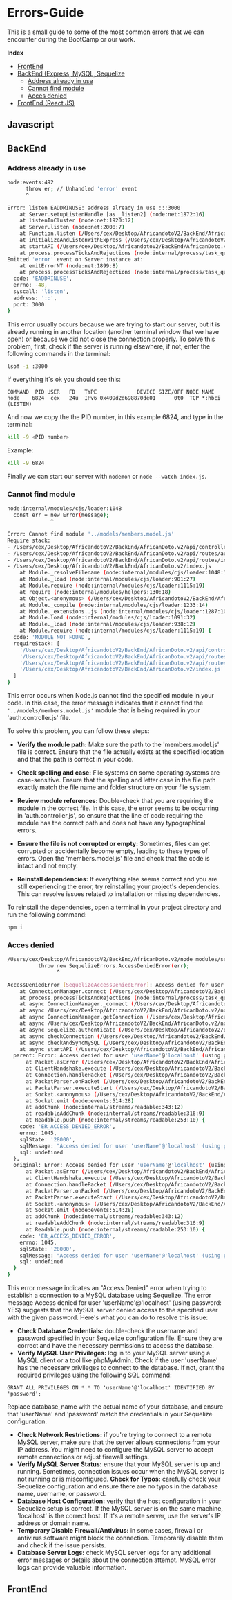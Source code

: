 # Errors-Guide

This is a small guide to some of the most common errors that we can encounter during the BootCamp or our work.

**Index**   

- [FrontEnd](#frontend)
- [BackEnd (Express, MySQL, Sequelize](#BackEnd)
  - [Address already in use](#address-already-in-use)
  - [Cannot find module](#cannot-find-module)
  - [Acces denied](#acces-denied)
- [FrontEnd (React JS)](#frontend)



## Javascript


## BackEnd

### Address already in use

```bash
node:events:492
      throw er; // Unhandled 'error' event
      ^

Error: listen EADDRINUSE: address already in use :::3000
    at Server.setupListenHandle [as _listen2] (node:net:1872:16)
    at listenInCluster (node:net:1920:12)
    at Server.listen (node:net:2008:7)
    at Function.listen (/Users/cex/Desktop/AfricandotoV2/BackEnd/AfricanDoto.v2/node_modules/express/lib/application.js:635:24)
    at initializeAndListenWithExpress (/Users/cex/Desktop/AfricandotoV2/BackEnd/AfricanDoto.v2/index.js:15:8)
    at startAPI (/Users/cex/Desktop/AfricandotoV2/BackEnd/AfricanDoto.v2/index.js:37:11)
    at process.processTicksAndRejections (node:internal/process/task_queues:95:5)
Emitted 'error' event on Server instance at:
    at emitErrorNT (node:net:1899:8)
    at process.processTicksAndRejections (node:internal/process/task_queues:82:21) {
  code: 'EADDRINUSE',
  errno: -48,
  syscall: 'listen',
  address: '::',
  port: 3000
}
```

This error usually occurs because we are trying to start our server, but it is already running in another location (another terminal window that we have open) or because we did not close the connection properly. To solve this problem, first, check if the server is running elsewhere, if not, enter the following commands in the terminal:
```bash
lsof -i :3000
```

If everything it´s ok you should see this: 
```
COMMAND  PID USER   FD   TYPE             DEVICE SIZE/OFF NODE NAME
node    6824  cex   24u  IPv6 0x409d2d698870de01      0t0  TCP *:hbci (LISTEN)
```
And now we copy the the PID number, in this example 6824, and type in the terminal:
```bash
kill -9 <PID number>
```
Example:
```bash
kill -9 6824
```
Finally we can start our server with ```nodemon``` or ```node --watch index.js```.

### Cannot find module
```bash
node:internal/modules/cjs/loader:1048
  const err = new Error(message);
              ^

Error: Cannot find module '../models/members.model.js'
Require stack:
- /Users/cex/Desktop/AfricandotoV2/BackEnd/AfricanDoto.v2/api/controllers/auth.controller.js
- /Users/cex/Desktop/AfricandotoV2/BackEnd/AfricanDoto.v2/api/routes/auth.router.js
- /Users/cex/Desktop/AfricandotoV2/BackEnd/AfricanDoto.v2/api/routes/index.js
- /Users/cex/Desktop/AfricandotoV2/BackEnd/AfricanDoto.v2/index.js
    at Module._resolveFilename (node:internal/modules/cjs/loader:1048:15)
    at Module._load (node:internal/modules/cjs/loader:901:27)
    at Module.require (node:internal/modules/cjs/loader:1115:19)
    at require (node:internal/modules/helpers:130:18)
    at Object.<anonymous> (/Users/cex/Desktop/AfricandotoV2/BackEnd/AfricanDoto.v2/api/controllers/auth.controller.js:1:16)
    at Module._compile (node:internal/modules/cjs/loader:1233:14)
    at Module._extensions..js (node:internal/modules/cjs/loader:1287:10)
    at Module.load (node:internal/modules/cjs/loader:1091:32)
    at Module._load (node:internal/modules/cjs/loader:938:12)
    at Module.require (node:internal/modules/cjs/loader:1115:19) {
  code: 'MODULE_NOT_FOUND',
  requireStack: [
    '/Users/cex/Desktop/AfricandotoV2/BackEnd/AfricanDoto.v2/api/controllers/auth.controller.js',
    '/Users/cex/Desktop/AfricandotoV2/BackEnd/AfricanDoto.v2/api/routes/auth.router.js',
    '/Users/cex/Desktop/AfricandotoV2/BackEnd/AfricanDoto.v2/api/routes/index.js',
    '/Users/cex/Desktop/AfricandotoV2/BackEnd/AfricanDoto.v2/index.js'
  ]
}
```

This error occurs when Node.js cannot find the specified module in your code. In this case, the error message indicates that it cannot find the ```'../models/members.model.js'``` module that is being required in your 'auth.controller.js' file.

To solve this problem, you can follow these steps:
- **Verify the module path:** Make sure the path to the 'members.model.js' file is correct. Ensure that the file actually exists at the specified location and that the path is correct in your code.

- **Check spelling and case:** File systems on some operating systems are case-sensitive. Ensure that the spelling and letter case in the file path exactly match the file name and folder structure on your file system.

- **Review module references:** Double-check that you are requiring the module in the correct file. In this case, the error seems to be occurring in 'auth.controller.js', so ensure that the line of code requiring the module has the correct path and does not have any typographical errors.

- **Ensure the file is not corrupted or empty:** Sometimes, files can get corrupted or accidentally become empty, leading to these types of errors. Open the 'members.model.js' file and check that the code is intact and not empty.

- **Reinstall dependencies:** If everything else seems correct and you are still experiencing the error, try reinstalling your project's dependencies. This can resolve issues related to installation or missing dependencies.

To reinstall the dependencies, open a terminal in your project directory and run the following command:
```bash
npm i
```
### Acces denied

```bash
/Users/cex/Desktop/AfricandotoV2/BackEnd/AfricanDoto.v2/node_modules/sequelize/lib/dialects/mysql/connection-manager.js:94
          throw new SequelizeErrors.AccessDeniedError(err);
                ^

AccessDeniedError [SequelizeAccessDeniedError]: Access denied for user 'userName'@'localhost' (using password: YES)
    at ConnectionManager.connect (/Users/cex/Desktop/AfricandotoV2/BackEnd/AfricanDoto.v2/node_modules/sequelize/lib/dialects/mysql/connection-manager.js:94:17)
    at process.processTicksAndRejections (node:internal/process/task_queues:95:5)
    at async ConnectionManager._connect (/Users/cex/Desktop/AfricandotoV2/BackEnd/AfricanDoto.v2/node_modules/sequelize/lib/dialects/abstract/connection-manager.js:222:24)
    at async /Users/cex/Desktop/AfricandotoV2/BackEnd/AfricanDoto.v2/node_modules/sequelize/lib/dialects/abstract/connection-manager.js:174:32
    at async ConnectionManager.getConnection (/Users/cex/Desktop/AfricandotoV2/BackEnd/AfricanDoto.v2/node_modules/sequelize/lib/dialects/abstract/connection-manager.js:197:7)
    at async /Users/cex/Desktop/AfricandotoV2/BackEnd/AfricanDoto.v2/node_modules/sequelize/lib/sequelize.js:305:26
    at async Sequelize.authenticate (/Users/cex/Desktop/AfricandotoV2/BackEnd/AfricanDoto.v2/node_modules/sequelize/lib/sequelize.js:457:5)
    at async checkConnection (/Users/cex/Desktop/AfricandotoV2/BackEnd/AfricanDoto.v2/database/index.js:17:9)
    at async checkAndSyncMySQL (/Users/cex/Desktop/AfricandotoV2/BackEnd/AfricanDoto.v2/index.js:25:11)
    at async startAPI (/Users/cex/Desktop/AfricandotoV2/BackEnd/AfricanDoto.v2/index.js:36:11) {
  parent: Error: Access denied for user 'userName'@'localhost' (using password: YES)
      at Packet.asError (/Users/cex/Desktop/AfricandotoV2/BackEnd/AfricanDoto.v2/node_modules/mysql2/lib/packets/packet.js:728:17)
      at ClientHandshake.execute (/Users/cex/Desktop/AfricandotoV2/BackEnd/AfricanDoto.v2/node_modules/mysql2/lib/commands/command.js:29:26)
      at Connection.handlePacket (/Users/cex/Desktop/AfricandotoV2/BackEnd/AfricanDoto.v2/node_modules/mysql2/lib/connection.js:478:34)
      at PacketParser.onPacket (/Users/cex/Desktop/AfricandotoV2/BackEnd/AfricanDoto.v2/node_modules/mysql2/lib/connection.js:97:12)
      at PacketParser.executeStart (/Users/cex/Desktop/AfricandotoV2/BackEnd/AfricanDoto.v2/node_modules/mysql2/lib/packet_parser.js:75:16)
      at Socket.<anonymous> (/Users/cex/Desktop/AfricandotoV2/BackEnd/AfricanDoto.v2/node_modules/mysql2/lib/connection.js:104:25)
      at Socket.emit (node:events:514:28)
      at addChunk (node:internal/streams/readable:343:12)
      at readableAddChunk (node:internal/streams/readable:316:9)
      at Readable.push (node:internal/streams/readable:253:10) {
    code: 'ER_ACCESS_DENIED_ERROR',
    errno: 1045,
    sqlState: '28000',
    sqlMessage: "Access denied for user 'userName'@'localhost' (using password: YES)",
    sql: undefined
  },
  original: Error: Access denied for user 'userName'@'localhost' (using password: YES)
      at Packet.asError (/Users/cex/Desktop/AfricandotoV2/BackEnd/AfricanDoto.v2/node_modules/mysql2/lib/packets/packet.js:728:17)
      at ClientHandshake.execute (/Users/cex/Desktop/AfricandotoV2/BackEnd/AfricanDoto.v2/node_modules/mysql2/lib/commands/command.js:29:26)
      at Connection.handlePacket (/Users/cex/Desktop/AfricandotoV2/BackEnd/AfricanDoto.v2/node_modules/mysql2/lib/connection.js:478:34)
      at PacketParser.onPacket (/Users/cex/Desktop/AfricandotoV2/BackEnd/AfricanDoto.v2/node_modules/mysql2/lib/connection.js:97:12)
      at PacketParser.executeStart (/Users/cex/Desktop/AfricandotoV2/BackEnd/AfricanDoto.v2/node_modules/mysql2/lib/packet_parser.js:75:16)
      at Socket.<anonymous> (/Users/cex/Desktop/AfricandotoV2/BackEnd/AfricanDoto.v2/node_modules/mysql2/lib/connection.js:104:25)
      at Socket.emit (node:events:514:28)
      at addChunk (node:internal/streams/readable:343:12)
      at readableAddChunk (node:internal/streams/readable:316:9)
      at Readable.push (node:internal/streams/readable:253:10) {
    code: 'ER_ACCESS_DENIED_ERROR',
    errno: 1045,
    sqlState: '28000',
    sqlMessage: "Access denied for user 'userName'@'localhost' (using password: YES)",
    sql: undefined
  }
}
```
This error message indicates an "Access Denied" error when trying to establish a connection to a MySQL database using Sequelize. The error message Access denied for user 'userName'@'localhost' (using password: YES) suggests that the MySQL server denied access to the specified user with the given password.
Here's what you can do to resolve this issue:

- **Check Database Credentials:** double-check the username and password specified in your Sequelize configuration file. Ensure they are correct and have the necessary permissions to access the database.
- **Verify MySQL User Privileges:** log in to your MySQL server using a MySQL client or a tool like phpMyAdmin.
Check if the user 'userName' has the necessary privileges to connect to the database. If not, grant the required privileges using the following SQL command:
```mysql
GRANT ALL PRIVILEGES ON *.* TO 'userName'@'localhost' IDENTIFIED BY 'password';
```
Replace database_name with the actual name of your database, and ensure that 'userName' and 'password' match the credentials in your Sequelize configuration.

- **Check Network Restrictions:** if you're trying to connect to a remote MySQL server, make sure that the server allows connections from your IP address. You might need to configure the MySQL server to accept remote connections or adjust firewall settings.
- **Verify MySQL Server Status:** ensure that your MySQL server is up and running. Sometimes, connection issues occur when the MySQL server is not running or is misconfigured.
**Check for Typos:** carefully check your Sequelize configuration and ensure there are no typos in the database name, username, or password.
- **Database Host Configuration:** verify that the host configuration in your Sequelize setup is correct. If the MySQL server is on the same machine, 'localhost' is the correct host. If it's a remote server, use the server's IP address or domain name.
- **Temporary Disable Firewall/Antivirus:** in some cases, firewall or antivirus software might block the connection. Temporarily disable them and check if the issue persists.
- **Database Server Logs:** check MySQL server logs for any additional error messages or details about the connection attempt. MySQL error logs can provide valuable information.



## FrontEnd
